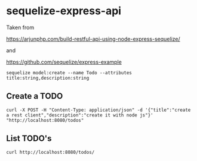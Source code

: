 # sequelize-express-api

Taken from

https://arjunphp.com/build-restful-api-using-node-express-sequelize/

and

https://github.com/sequelize/express-example

```
sequelize model:create --name Todo --attributes title:string,description:string
```

## Create a TODO

```
curl -X POST -H "Content-Type: application/json" -d '{"title":"create a rest client","description":"create it with node js"}' "http://localhost:8080/todos"
```

## List TODO's

```
curl http://localhost:8080/todos/
```
